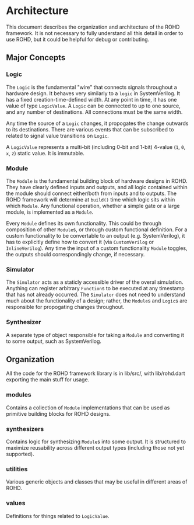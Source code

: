 
# Architecture

This document describes the organization and architecture of the ROHD framework.  It is not necessary to fully understand all this detail in order to use ROHD, but it could be helpful for debug or contributing.

## Major Concepts

### Logic
The `Logic` is the fundamental "wire" that connects signals throughout a hardware design.  It behaves very similarly to a `logic` in SystemVerilog.  It has a fixed creation-time-defined width.  At any point in time, it has one value of type `LogicValue`.  A `Logic` can be connected to up to one source, and any number of destinations.  All connections must be the same width.

Any time the source of a `Logic` changes, it propogates the change outwards to its destinations.  There are various events that can be subscribed to related to signal value transitions on `Logic`.

A `LogicValue` represents a multi-bit (including 0-bit and 1-bit) 4-value (`1`, `0`, `x`, `z`) static value.  It is immutable. 

### Module
The `Module` is the fundamental building block of hardware designs in ROHD.  They have clearly defined inputs and outputs, and all logic contained within the module should connect either/both from inputs and to outputs.  The ROHD framework will determine at `build()` time which logic sits within which `Module`.  Any functional operation, whether a simple gate or a large module, is implemented as a `Module`.

Every `Module` defines its own functionality.  This could be through composition of other `Module`s, or through custom functional definition.  For a custom functionality to be convertable to an output (e.g. SystemVerilog), it has to explicitly define how to convert it (via `CustomVerilog` or `InlineVerilog`).  Any time the input of a custom functionality `Module` toggles, the outputs should correspondingly change, if necessary.

### Simulator
The `Simulator` acts as a staticly accessible driver of the overal simulation.  Anything can register arbitrary `Function`s to be executed at any timestamp that has not already occurred.  The `Simulator` does not need to understand much about the functionality of a design; rather, the `Module`s and `Logic`s are responsible for propogating changes throughout.

### Synthesizer
A separate type of object responsible for taking a `Module` and converting it to some output, such as SystemVerilog.


## Organization
All the code for the ROHD framework library is in lib/src/, with lib/rohd.dart exporting the main stuff for usage.

### modules
Contains a collection of `Module` implementations that can be used as primitive building blocks for ROHD designs.

### synthesizers
Contains logic for synthesizing `Module`s into some output.  It is structured to maximize reusability across different output types (including those not yet supported).

### utilities
Various generic objects and classes that may be useful in different areas of ROHD.

### values
Definitions for things related to `LogicValue`.
